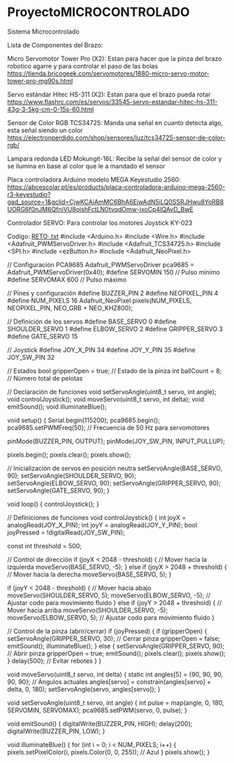 # ProyectoMICROCONTROLADO
Sistema Microcontrolado

Lista de Componentes del Brazo: 

Micro Servomotor Tower Pro (X2): Estan para hacer que la pinza del brazo robotico agarre y para controlar el paso de las bolas 
https://tienda.bricogeek.com/servomotores/1880-micro-servo-motor-tower-pro-mg90s.html

Servo estándar Hitec HS-311 (X2): Estan para que el brazo pueda rotar  
https://www.flashrc.com/es/servos/33545-servo-estandar-hitec-hs-311-43g-3-5kg-cm-0-15s-60.html

Sensor de Color RGB TCS34725: Manda una señal en cuanto detecta algo, esta señal siendo un color 
https://electronperdido.com/shop/sensores/luz/tcs34725-sensor-de-color-rgb/

Lampara redonda LED Mokungit-16L: Recibe la señal del sensor de color y se ilumina en base al color que le a mandado el sensor

Placa controladora Arduino modelo MEGA Keyestudio 2560:
https://abcescolar.pt/es/products/placa-controladora-arduino-mega-2560-r3-keyestudio?gad_source=1&gclid=CjwKCAiAmMC6BhA6EiwAdN5iLQ0SSRJHwu8YoRB8UORG6f0nJM6QfniVU8ojshFctLN0tvqdOmw-jxoCp4IQAvD_BwE

Controlador SERVO: Para controlar los motores 
Joystick KY-023


Codigo: [RETO·.txt](https://github.com/user-attachments/files/19014286/RETO.txt)
#include <Arduino.h>
#include <Wire.h>
#include <Adafruit_PWMServoDriver.h>
#include <Adafruit_TCS34725.h>
#include <SPI.h>
#include <ezButton.h>
#include <Adafruit_NeoPixel.h>

// Configuración PCA9685
Adafruit_PWMServoDriver pca9685 = Adafruit_PWMServoDriver(0x40);
#define SERVOMIN 150 // Pulso mínimo
#define SERVOMAX 600 // Pulso máximo

// Pines y configuración
#define BUZZER_PIN 2
#define NEOPIXEL_PIN 4
#define NUM_PIXELS 16
Adafruit_NeoPixel pixels(NUM_PIXELS, NEOPIXEL_PIN, NEO_GRB + NEO_KHZ800);

// Definición de los servos
#define BASE_SERVO 0
#define SHOULDER_SERVO 1
#define ELBOW_SERVO 2
#define GRIPPER_SERVO 3
#define GATE_SERVO 15

// Joystick
#define JOY_X_PIN 34
#define JOY_Y_PIN 35
#define JOY_SW_PIN 32

// Estados
bool gripperOpen = true; // Estado de la pinza
int ballCount = 8; // Número total de pelotas

// Declaración de funciones
void setServoAngle(uint8_t servo, int angle);
void controlJoystick();
void moveServo(uint8_t servo, int delta);
void emitSound();
void illuminateBlue();

void setup() {
  Serial.begin(115200);
  pca9685.begin();
  pca9685.setPWMFreq(50); // Frecuencia de 50 Hz para servomotores

  pinMode(BUZZER_PIN, OUTPUT);
  pinMode(JOY_SW_PIN, INPUT_PULLUP);

  pixels.begin();
  pixels.clear();
  pixels.show();

  // Inicialización de servos en posición neutra
  setServoAngle(BASE_SERVO, 90);
  setServoAngle(SHOULDER_SERVO, 90);
  setServoAngle(ELBOW_SERVO, 90);
  setServoAngle(GRIPPER_SERVO, 90);
  setServoAngle(GATE_SERVO, 90);
}

void loop() {
  controlJoystick();
}

// Definiciones de funciones
void controlJoystick() {
  int joyX = analogRead(JOY_X_PIN);
  int joyY = analogRead(JOY_Y_PIN);
  bool joyPressed = !digitalRead(JOY_SW_PIN);

  const int threshold = 500;

  // Control de dirección
  if (joyX < 2048 - threshold) { // Mover hacia la izquierda
    moveServo(BASE_SERVO, -5);
  } else if (joyX > 2048 + threshold) { // Mover hacia la derecha
    moveServo(BASE_SERVO, 5);
  }

  if (joyY < 2048 - threshold) { // Mover hacia abajo
    moveServo(SHOULDER_SERVO, 5);
    moveServo(ELBOW_SERVO, -5); // Ajustar codo para movimiento fluido
  } else if (joyY > 2048 + threshold) { // Mover hacia arriba
    moveServo(SHOULDER_SERVO, -5);
    moveServo(ELBOW_SERVO, 5); // Ajustar codo para movimiento fluido
  }

  // Control de la pinza (abrir/cerrar)
  if (joyPressed) {
    if (gripperOpen) {
      setServoAngle(GRIPPER_SERVO, 30); // Cerrar pinza
      gripperOpen = false;
      emitSound();
      illuminateBlue();
    } else {
      setServoAngle(GRIPPER_SERVO, 90); // Abrir pinza
      gripperOpen = true;
      emitSound();
      pixels.clear();
      pixels.show();
    }
    delay(500); // Evitar rebotes
  }
}

void moveServo(uint8_t servo, int delta) {
  static int angles[5] = {90, 90, 90, 90, 90}; // Ángulos actuales
  angles[servo] = constrain(angles[servo] + delta, 0, 180);
  setServoAngle(servo, angles[servo]);
}

void setServoAngle(uint8_t servo, int angle) {
  int pulse = map(angle, 0, 180, SERVOMIN, SERVOMAX);
  pca9685.setPWM(servo, 0, pulse);
}

void emitSound() {
  digitalWrite(BUZZER_PIN, HIGH);
  delay(200);
  digitalWrite(BUZZER_PIN, LOW);
}

void illuminateBlue() {
  for (int i = 0; i < NUM_PIXELS; i++) {
    pixels.setPixelColor(i, pixels.Color(0, 0, 255)); // Azul
  }
  pixels.show();
}



